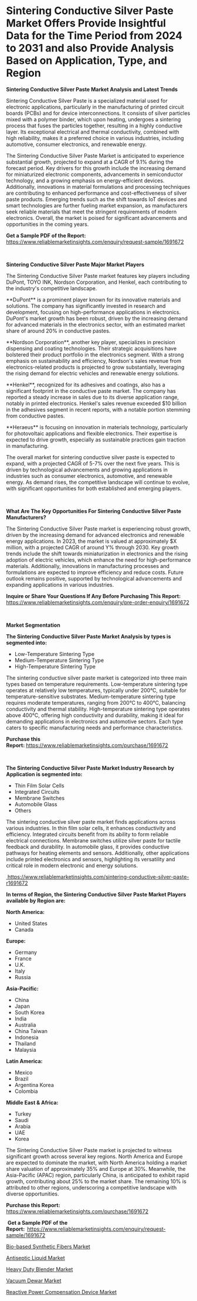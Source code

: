 <p><h1>Sintering Conductive Silver Paste Market Offers Provide Insightful Data for the Time Period from 2024 to 2031 and also Provide Analysis Based on Application, Type, and Region</h1></p><p><strong>Sintering Conductive Silver Paste Market Analysis and Latest Trends</strong></p>
<p><p>Sintering Conductive Silver Paste is a specialized material used for electronic applications, particularly in the manufacturing of printed circuit boards (PCBs) and for device interconnections. It consists of silver particles mixed with a polymer binder, which upon heating, undergoes a sintering process that fuses the particles together, resulting in a highly conductive layer. Its exceptional electrical and thermal conductivity, combined with high reliability, makes it a preferred choice in various industries, including automotive, consumer electronics, and renewable energy.</p><p>The Sintering Conductive Silver Paste Market is anticipated to experience substantial growth, projected to expand at a CAGR of 9.1% during the forecast period. Key drivers for this growth include the increasing demand for miniaturized electronic components, advancements in semiconductor technology, and a growing emphasis on energy-efficient devices. Additionally, innovations in material formulations and processing techniques are contributing to enhanced performance and cost-effectiveness of silver paste products. Emerging trends such as the shift towards IoT devices and smart technologies are further fueling market expansion, as manufacturers seek reliable materials that meet the stringent requirements of modern electronics. Overall, the market is poised for significant advancements and opportunities in the coming years.</p></p>
<p><strong>Get a Sample PDF of the Report:&nbsp;</strong> <a href="https://www.reliablemarketinsights.com/enquiry/request-sample/1691672?utm_campaign=1383&utm_medium=2&utm_source=Github&utm_content=ia&utm_term=18102024&utm_id=sintering-conductive-silver-paste">https://www.reliablemarketinsights.com/enquiry/request-sample/1691672</a></p>
<p>&nbsp;</p>
<p><strong>Sintering Conductive Silver Paste Major Market Players</strong></p>
<p><p>The Sintering Conductive Silver Paste market features key players including DuPont, TOYO INK, Nordson Corporation, and Henkel, each contributing to the industry's competitive landscape. </p><p>**DuPont** is a prominent player known for its innovative materials and solutions. The company has significantly invested in research and development, focusing on high-performance applications in electronics. DuPont's market growth has been robust, driven by the increasing demand for advanced materials in the electronics sector, with an estimated market share of around 20% in conductive pastes.</p><p>**Nordson Corporation**, another key player, specializes in precision dispensing and coating technologies. Their strategic acquisitions have bolstered their product portfolio in the electronics segment. With a strong emphasis on sustainability and efficiency, Nordson's sales revenue from electronics-related products is projected to grow substantially, leveraging the rising demand for electric vehicles and renewable energy solutions.</p><p>**Henkel**, recognized for its adhesives and coatings, also has a significant footprint in the conductive paste market. The company has reported a steady increase in sales due to its diverse application range, notably in printed electronics. Henkel's sales revenue exceeded $10 billion in the adhesives segment in recent reports, with a notable portion stemming from conductive pastes.</p><p>**Heraeus** is focusing on innovation in materials technology, particularly for photovoltaic applications and flexible electronics. Their expertise is expected to drive growth, especially as sustainable practices gain traction in manufacturing.</p><p>The overall market for sintering conductive silver paste is expected to expand, with a projected CAGR of 5-7% over the next five years. This is driven by technological advancements and growing applications in industries such as consumer electronics, automotive, and renewable energy. As demand rises, the competitive landscape will continue to evolve, with significant opportunities for both established and emerging players.</p></p>
<p>&nbsp;</p>
<p><strong>What Are The Key Opportunities For Sintering Conductive Silver Paste Manufacturers?</strong></p>
<p><p>The Sintering Conductive Silver Paste market is experiencing robust growth, driven by the increasing demand for advanced electronics and renewable energy applications. In 2023, the market is valued at approximately $X million, with a projected CAGR of around Y% through 2030. Key growth trends include the shift towards miniaturization in electronics and the rising adoption of electric vehicles, which enhance the need for high-performance materials. Additionally, innovations in manufacturing processes and formulations are expected to improve efficiency and reduce costs. Future outlook remains positive, supported by technological advancements and expanding applications in various industries.</p></p>
<p><strong>Inquire or Share Your Questions If Any Before Purchasing This Report:</strong> <a href="https://www.reliablemarketinsights.com/enquiry/pre-order-enquiry/1691672?utm_campaign=1383&utm_medium=2&utm_source=Github&utm_content=ia&utm_term=18102024&utm_id=sintering-conductive-silver-paste">https://www.reliablemarketinsights.com/enquiry/pre-order-enquiry/1691672</a></p>
<p>&nbsp;</p>
<p><strong>Market Segmentation</strong></p>
<p><strong>The Sintering Conductive Silver Paste Market Analysis by types is segmented into:</strong></p>
<p><ul><li>Low-Temperature Sintering Type</li><li>Medium-Temperature Sintering Type</li><li>High-Temperature Sintering Type</li></ul></p>
<p><p>The sintering conductive silver paste market is categorized into three main types based on temperature requirements. Low-temperature sintering type operates at relatively low temperatures, typically under 200°C, suitable for temperature-sensitive substrates. Medium-temperature sintering type requires moderate temperatures, ranging from 200°C to 400°C, balancing conductivity and thermal stability. High-temperature sintering type operates above 400°C, offering high conductivity and durability, making it ideal for demanding applications in electronics and automotive sectors. Each type caters to specific manufacturing needs and performance characteristics.</p></p>
<p><strong>Purchase this Report:&nbsp;</strong><a href="https://www.reliablemarketinsights.com/purchase/1691672?utm_campaign=1383&utm_medium=2&utm_source=Github&utm_content=ia&utm_term=18102024&utm_id=sintering-conductive-silver-paste">https://www.reliablemarketinsights.com/purchase/1691672</a></p>
<p>&nbsp;</p>
<p><strong>The Sintering Conductive Silver Paste Market Industry Research by Application is segmented into:</strong></p>
<p><ul><li>Thin Film Solar Cells</li><li>Integrated Circuits</li><li>Membrane Switches</li><li>Automobile Glass</li><li>Others</li></ul></p>
<p><p>The sintering conductive silver paste market finds applications across various industries. In thin film solar cells, it enhances conductivity and efficiency. Integrated circuits benefit from its ability to form reliable electrical connections. Membrane switches utilize silver paste for tactile feedback and durability. In automobile glass, it provides conductive pathways for heating elements and sensors. Additionally, other applications include printed electronics and sensors, highlighting its versatility and critical role in modern electronic and energy solutions.</p></p>
<p><a href="https://www.reliablemarketinsights.com/sintering-conductive-silver-paste-r1691672?utm_campaign=1383&utm_medium=2&utm_source=Github&utm_content=ia&utm_term=18102024&utm_id=sintering-conductive-silver-paste">&nbsp;https://www.reliablemarketinsights.com/sintering-conductive-silver-paste-r1691672</a></p>
<p><strong>In terms of Region, the Sintering Conductive Silver Paste Market Players available by Region are:</strong></p>
<p>
    <p> <strong> North America: </strong>
        <ul>
            <li>United States</li>
            <li>Canada</li>
        </ul>
        </p> 
    <p> <strong> Europe: </strong>
        <ul>
            <li>Germany</li>
            <li>France</li>
            <li>U.K.</li>
            <li>Italy</li>
            <li>Russia</li>
        </ul>
        </p> 
    <p> <strong> Asia-Pacific: </strong>
        <ul>
            <li>China</li>
            <li>Japan</li>
            <li>South Korea</li>
            <li>India</li>
            <li>Australia</li>
            <li>China Taiwan</li>
            <li>Indonesia</li>
            <li>Thailand</li>
            <li>Malaysia</li>
        </ul>
        </p> 
    <p> <strong> Latin America: </strong>
        <ul>
            <li>Mexico</li>
            <li>Brazil</li>
            <li>Argentina Korea</li>
            <li>Colombia</li>
        </ul>
        </p> 
    <p> <strong> Middle East & Africa: </strong>
        <ul>
            <li>Turkey</li>
            <li>Saudi</li>
            <li>Arabia</li>
            <li>UAE</li>
            <li>Korea</li>
        </ul>
    </p>
    </p>
<p><p>The Sintering Conductive Silver Paste market is projected to witness significant growth across several key regions. North America and Europe are expected to dominate the market, with North America holding a market share valuation of approximately 35% and Europe at 30%. Meanwhile, the Asia-Pacific (APAC) region, particularly China, is anticipated to exhibit rapid growth, contributing about 25% to the market share. The remaining 10% is attributed to other regions, underscoring a competitive landscape with diverse opportunities.</p></p>
<p><strong>Purchase this Report: </strong><a href="https://www.reliablemarketinsights.com/purchase/1691672?utm_campaign=1383&utm_medium=2&utm_source=Github&utm_content=ia&utm_term=18102024&utm_id=sintering-conductive-silver-paste">https://www.reliablemarketinsights.com/purchase/1691672</a></p>
<p>&nbsp;<strong>Get a Sample PDF of the Report:&nbsp;&nbsp;</strong><a href="https://www.reliablemarketinsights.com/enquiry/request-sample/1691672?utm_campaign=1383&utm_medium=2&utm_source=Github&utm_content=ia&utm_term=18102024&utm_id=sintering-conductive-silver-paste">https://www.reliablemarketinsights.com/enquiry/request-sample/1691672</a></p>
<p><strong></strong></p>
<p><p><a href="https://github.com/RickHolmes3/Market-Research-Report-List-7/blob/main/bio-based-synthetic-fibers-market.md?utm_campaign=1383&utm_medium=2&utm_source=Github&utm_content=ia&utm_term=18102024&utm_id=sintering-conductive-silver-paste">Bio-based Synthetic Fibers Market</a></p><p><a href="https://github.com/gaenorkop6092/Market-Research-Report-List-1/blob/main/antiseptic-liquid-market.md?utm_campaign=1383&utm_medium=2&utm_source=Github&utm_content=ia&utm_term=18102024&utm_id=sintering-conductive-silver-paste">Antiseptic Liquid Market</a></p><p><a href="https://www.linkedin.com/pulse/heavy-duty-blender-market-evolution-future-outlook-forecasting-kkroe?utm_campaign=1383&utm_medium=2&utm_source=Github&utm_content=ia&utm_term=18102024&utm_id=sintering-conductive-silver-paste">Heavy Duty Blender Market</a></p><p><a href="https://www.linkedin.com/pulse/vacuum-dewar-market-size-growth-trends-statistics-forecasts-vbxpe?utm_campaign=1383&utm_medium=2&utm_source=Github&utm_content=ia&utm_term=18102024&utm_id=sintering-conductive-silver-paste">Vacuum Dewar Market</a></p><p><a href="https://issuu.com/reportprime-2/docs/reactive-power-compensation-device-_921dd06976affd?utm_campaign=1383&utm_medium=2&utm_source=Github&utm_content=ia&utm_term=18102024&utm_id=sintering-conductive-silver-paste">Reactive Power Compensation Device Market</a></p></p>